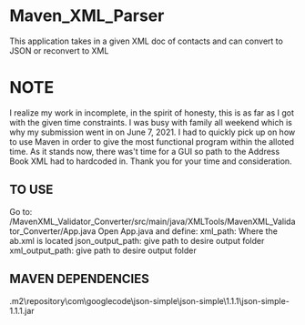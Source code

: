 # Maven_XML_Parser
This application takes in a given XML doc of contacts and can convert to JSON or reconvert to XML

# NOTE
I realize my work in incomplete, in the spirit of honesty, this is as far as I got with the given time constraints. I was busy with 
family all weekend which is why my submission went in on June 7, 2021. I had to quickly pick up on how to use Maven in order to give the most functional 
program within the alloted time. As it stands now, there was't time for a GUI so path to the Address Book XML had to hardcoded in. Thank you for your
time and consideration.


## TO USE
Go to: /MavenXML_Validator_Converter/src/main/java/XMLTools/MavenXML_Validator_Converter/App.java
Open App.java and define:
  xml_path: Where the ab.xml is located
  json_output_path: give path to desire output folder
  xml_output_path: give path to desire output folder

## MAVEN DEPENDENCIES
\.m2\repository\com\googlecode\json-simple\json-simple\1.1.1\json-simple-1.1.1.jar
